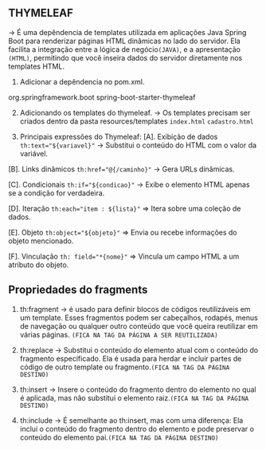 ## THYMELEAF
-> É uma depêndencia de templates utilizada em aplicações Java Spring Boot para renderizar páginas HTML dinâmicas no lado do servidor. Ela facilita a integração entre a lógica de negócio`(JAVA)`, e a apresentação `(HTML)`, permitindo que você inseira dados do servidor diretamente nos templates HTML.

1. Adicionar a depêndencia no pom.xml.
<dependency>
	<groupId>org.springframework.boot</groupId>
	<artifactId>spring-boot-starter-thymeleaf</artifactId>
</dependency>

2. Adicionando os templates do thymeleaf.
-> Os templates precisam ser criados dentro da pasta resources/templates
`index.html`
`cadastro.html`

3. Principais expressões do Thymeleaf:
[A]. Exibição de dados
`th:text="${variavel}"` -> Substitui o conteúdo do HTML com o valor da variável.

[B]. Links dinâmicos
`th:href="@{/caminho}"` -> Gera URLs dinâmicas.

[C]. Condicionais
`th:if="${condicao}"` -> Exibe o elemento HTML apenas se a condição for verdadeira.

[D]. Iteração
`th:each="item : ${lista}"` => Itera sobre uma coleção de dados.

[E]. Objeto
`th:object="${objeto}"` => Envia ou recebe informações do objeto mencionado.

[F]. Vinculação
`th: field="*{nome}"` => Vincula um campo HTML a um atributo do objeto.

## Propriedades do fragments
1. th:fragment -> é usado para definir blocos de códigos reutilizáveis em um template. Esses fragmentos podem ser cabeçalhos, rodapés, menus de navegação ou qualquer outro conteúdo que você queira reutilizar em várias páginas. `(FICA NA TAG DA PÁGINA A SER REUTILIZADA)`

2. th:replace -> Substitui o conteúdo do elemento atual com o conteúdo do fragmento especificado. Ela é usada para herdar e incluir partes de código de outro template ou fragmento.`(FICA NA TAG DA PÁGINA DESTINO)`

3. th:insert -> Insere o conteúdo do fragmento dentro do elemento no qual é aplicada, mas não substitui o elemento raiz.`(FICA NA TAG DA PÁGINA DESTINO)`

4. th:include -> É semelhante ao th:insert, mas com uma diferença: Ela inclui o conteúdo do fragmento dentro do elemento e pode preservar o conteúdo do elemento pai.`(FICA NA TAG DA PÁGINA DESTINO)`